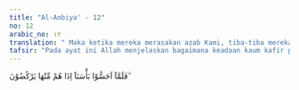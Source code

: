```yaml
---
title: "Al-Anbiya' - 12"
no: 12
arabic_no: ١٢
translation: " Maka ketika mereka merasakan azab Kami, tiba-tiba mereka melarikan diri dari (negerinya) itu."
tafsir: "Pada ayat ini Allah menjelaskan bagaimana keadaan kaum kafir pada waktu terjadinya malapetaka tersebut, setelah mereka yakin bahwa azab Allah pasti akan menimpa diri mereka sebagaimana yang telah diperingatkan oleh para nabi dan rasul, maka mereka lari dalam keadaan tunggang langgang, padahal dahulunya mereka dengan penuh kesombongan berkata kepada rasul-rasul mereka, \"Kami pasti akan mengusir kamu dari negeri kami ini, atau kamu akan kembali kepada agama kami.\" Sekarang sebaliknya merekalah yang terpaksa meninggalkan rumah dan kampung halaman mereka, melarikan diri dari azab Allah."
---
```

فَلَمَّآ اَحَسُّوْا بَأْسَنَآ اِذَا هُمْ مِّنْهَا يَرْكُضُوْنَ ۗ